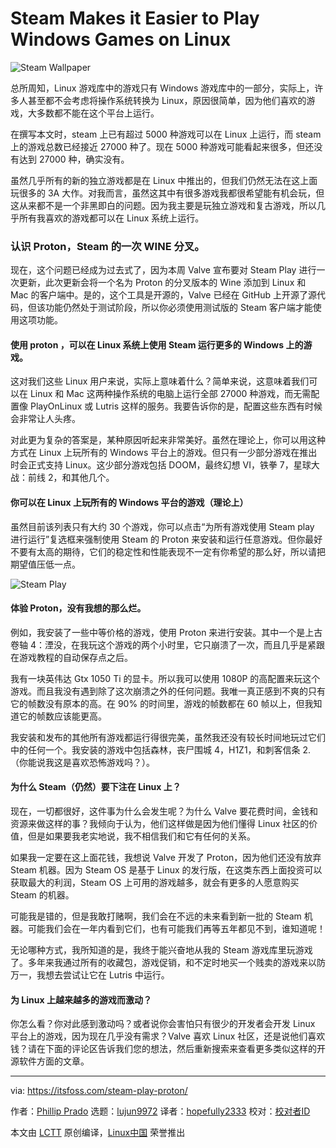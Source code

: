 
Steam Makes it Easier to Play Windows Games on Linux
======
![Steam Wallpaper][1]

总所周知，Linux 游戏库中的游戏只有 Windows 游戏库中的一部分，实际上，许多人甚至都不会考虑将操作系统转换为 Linux，原因很简单，因为他们喜欢的游戏，大多数都不能在这个平台上运行。

在撰写本文时，steam 上已有超过 5000 种游戏可以在 Linux 上运行，而 steam 上的游戏总数已经接近 27000 种了。现在 5000 种游戏可能看起来很多，但还没有达到 27000 种，确实没有。

虽然几乎所有的新的独立游戏都是在 Linux 中推出的，但我们仍然无法在这上面玩很多的 3A 大作。对我而言，虽然这其中有很多游戏我都很希望能有机会玩，但这从来都不是一个非黑即白的问题。因为我主要是玩独立游戏和复古游戏，所以几乎所有我喜欢的游戏都可以在 Linux 系统上运行。

### 认识 Proton，Steam 的一次 WINE 分叉。

现在，这个问题已经成为过去式了，因为本周 Valve 宣布要对 Steam Play 进行一次更新，此次更新会将一个名为 Proton 的分叉版本的 Wine 添加到 Linux 和 Mac 的客户端中。是的，这个工具是开源的，Valve 已经在 GitHub 上开源了源代码，但该功能仍然处于测试阶段，所以你必须使用测试版的 Steam 客户端才能使用这项功能。

#### 使用 proton ，可以在 Linux 系统上使用 Steam 运行更多的 Windows 上的游戏。

这对我们这些 Linux 用户来说，实际上意味着什么？简单来说，这意味着我们可以在 Linux 和 Mac 这两种操作系统的电脑上运行全部 27000 种游戏，而无需配置像 PlayOnLinux 或 Lutris 这样的服务。我要告诉你的是，配置这些东西有时候会非常让人头疼。

对此更为复杂的答案是，某种原因听起来非常美好。虽然在理论上，你可以用这种方式在 Linux 上玩所有的 Windows 平台上的游戏。但只有一少部分游戏在推出时会正式支持 Linux。这少部分游戏包括 DOOM，最终幻想 VI，铁拳 7，星球大战：前线 2，和其他几个。

#### 你可以在 Linux 上玩所有的 Windows 平台的游戏（理论上）

虽然目前该列表只有大约 30 个游戏，你可以点击“为所有游戏使用 Steam play 进行运行”复选框来强制使用 Steam 的 Proton 来安装和运行任意游戏。但你最好不要有太高的期待，它们的稳定性和性能表现不一定有你希望的那么好，所以请把期望值压低一点。

![Steam Play][10]

#### 体验 Proton，没有我想的那么烂。

例如，我安装了一些中等价格的游戏，使用 Proton 来进行安装。其中一个是上古卷轴 4：湮没，在我玩这个游戏的两个小时里，它只崩溃了一次，而且几乎是紧跟在游戏教程的自动保存点之后。

我有一块英伟达 Gtx 1050 Ti 的显卡。所以我可以使用 1080P 的高配置来玩这个游戏。而且我没有遇到除了这次崩溃之外的任何问题。我唯一真正感到不爽的只有它的帧数没有原本的高。在 90% 的时间里，游戏的帧数都在 60 帧以上，但我知道它的帧数应该能更高。

我安装和发布的其他所有游戏都运行得很完美，虽然我还没有较长时间地玩过它们中的任何一个。我安装的游戏中包括森林，丧尸围城 4，H1Z1，和刺客信条 2.（你能说我这是喜欢恐怖游戏吗？）。

#### 为什么 Steam（仍然）要下注在 Linux 上？

现在，一切都很好，这件事为什么会发生呢？为什么 Valve 要花费时间，金钱和资源来做这样的事？我倾向于认为，他们这样做是因为他们懂得 Linux 社区的价值，但是如果要我老实地说，我不相信我们和它有任何的关系。

如果我一定要在这上面花钱，我想说 Valve 开发了 Proton，因为他们还没有放弃 Steam 机器。因为 Steam OS 是基于 Linux 的发行版，在这类东西上面投资可以获取最大的利润，Steam OS 上可用的游戏越多，就会有更多的人愿意购买 Steam 的机器。

可能我是错的，但是我敢打赌啊，我们会在不远的未来看到新一批的 Steam 机器。可能我们会在一年内看到它们，也有可能我们再等五年都见不到，谁知道呢！

无论哪种方式，我所知道的是，我终于能兴奋地从我的 Steam 游戏库里玩游戏了。多年来我通过所有的收藏包，游戏促销，和不定时地买一个贱卖的游戏来以防万一，我想去尝试让它在 Lutris 中运行。

#### 为 Linux 上越来越多的游戏而激动？

你怎么看？你对此感到激动吗？或者说你会害怕只有很少的开发者会开发 Linux 平台上的游戏，因为现在几乎没有需求？Valve 喜欢 Linux 社区，还是说他们喜欢钱？请在下面的评论区告诉我们您的想法，然后重新搜索来查看更多类似这样的开源软件方面的文章。

--------------------------------------------------------------------------------

via: https://itsfoss.com/steam-play-proton/

作者：[Phillip Prado][a]
选题：[lujun9972](https://github.com/lujun9972)
译者：[hopefully2333](https://github.com/hopefully2333)
校对：[校对者ID](https://github.com/校对者ID)

本文由 [LCTT](https://github.com/LCTT/TranslateProject) 原创编译，[Linux中国](https://linux.cn/) 荣誉推出

[a]:https://itsfoss.com/author/phillip/
[1]:https://4bds6hergc-flywheel.netdna-ssl.com/wp-content/uploads/2018/08/steam-wallpaper.jpeg
[2]:https://itsfoss.com/linux-gaming-guide/
[3]:https://itsfoss.com/reasons-switch-linux-windows-xp/
[4]:https://itsfoss.com/triplea-game-review/
[5]:https://itsfoss.com/play-retro-games-linux/
[6]:https://steamcommunity.com/games/221410
[7]:https://github.com/ValveSoftware/Proton/
[8]:https://www.playonlinux.com/en/
[9]:https://lutris.net/
[10]:https://4bds6hergc-flywheel.netdna-ssl.com/wp-content/uploads/2018/08/SteamProton.jpg
[11]:https://store.steampowered.com/sale/steam_machines
[12]:https://itsfoss.com/valve-annouces-linux-based-gaming-operating-system-steamos/
